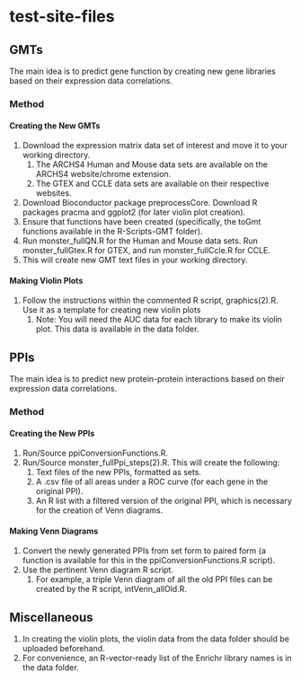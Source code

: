 # test-site-files

## GMTs
The main idea is to predict gene function by creating new gene libraries based on their expression data correlations.

### Method
#### Creating the New GMTs
1. Download the expression matrix data set of interest and move it to your working directory.
    1. The ARCHS4 Human and Mouse data sets are available on the ARCHS4 website/chrome extension.
    2. The GTEX and CCLE data sets are available on their respective websites.
2. Download Bioconductor package preprocessCore. Download R packages pracma and ggplot2 (for later violin plot creation).
3. Ensure that functions have been created (specifically, the toGmt functions available in the R-Scripts-GMT folder).
3. Run monster_fullQN.R for the Human and Mouse data sets. Run monster_fullGtex.R for GTEX, and run monster_fullCcle.R for CCLE.
4. This will create new GMT text files in your working directory.

#### Making Violin Plots
1. Follow the instructions within the commented R script, graphics(2).R. Use it as a template for creating new violin plots
    1. Note: You will need the AUC data for each library to make its violin plot. This data is available in the data folder.

## PPIs
The main idea is to predict new protein-protein interactions based on their expression data correlations.

### Method
#### Creating the New PPIs
1. Run/Source ppiConversionFunctions.R. 
2. Run/Source monster_fullPpi_steps(2).R. This will create the following:
    1. Text files of the new PPIs, formatted as sets.
    2. A .csv file of all areas under a ROC curve (for each gene in the original PPI).
    3. An R list with a filtered version of the original PPI, which is necessary for the creation of Venn diagrams.

#### Making Venn Diagrams
1. Convert the newly generated PPIs from set form to paired form (a function is available for this in the ppiConversionFunctions.R script).
2. Use the pertinent Venn diagram R script.
    1. For example, a triple Venn diagram of all the old PPI files can be created by the R script, intVenn_allOld.R.

## Miscellaneous
1. In creating the violin plots, the violin data from the data folder should be uploaded beforehand.
2. For convenience, an R-vector-ready list of the Enrichr library names is in the data folder. 
